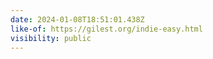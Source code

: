 ```yaml
---
date: 2024-01-08T18:51:01.438Z
like-of: https://gilest.org/indie-easy.html
visibility: public
---
```


